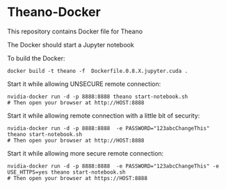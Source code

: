 # Theano-Docker

This repository contains Docker file for Theano

The Docker should start a Jupyter notebook

To build the Docker:

    docker build -t theano -f  Dockerfile.0.8.X.jupyter.cuda .

Start it while allowing UNSECURE remote connection:

    nvidia-docker run -d -p 8888:8888 theano start-notebook.sh
    # Then open your browser at http://HOST:8888

Start it while allowing remote connection with a little bit of security:

    nvidia-docker run -d -p 8888:8888  -e PASSWORD="123abcChangeThis" theano start-notebook.sh
    # Then open your browser at http://HOST:8888

Start it while allowing more secure remote connection:

    nvidia-docker run -d -p 8888:8888  -e PASSWORD="123abcChangeThis" -e USE_HTTPS=yes theano start-notebook.sh
    # Then open your browser at https://HOST:8888
